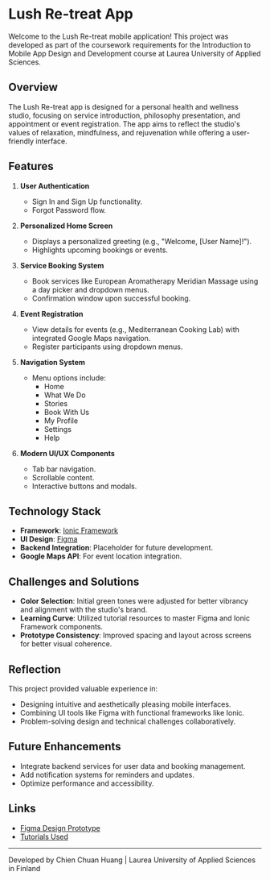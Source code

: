 # Lush Re-treat App

Welcome to the Lush Re-treat mobile application! This project was developed as part of the coursework requirements for the Introduction to Mobile App Design and Development course at Laurea University of Applied Sciences.

## Overview

The Lush Re-treat app is designed for a personal health and wellness studio, focusing on service introduction, philosophy presentation, and appointment or event registration. The app aims to reflect the studio's values of relaxation, mindfulness, and rejuvenation while offering a user-friendly interface.

## Features

1. **User Authentication**
   - Sign In and Sign Up functionality.
   - Forgot Password flow.

2. **Personalized Home Screen**
   - Displays a personalized greeting (e.g., "Welcome, [User Name]!").
   - Highlights upcoming bookings or events.

3. **Service Booking System**
   - Book services like European Aromatherapy Meridian Massage using a day picker and dropdown menus.
   - Confirmation window upon successful booking.

4. **Event Registration**
   - View details for events (e.g., Mediterranean Cooking Lab) with integrated Google Maps navigation.
   - Register participants using dropdown menus.

5. **Navigation System**
   - Menu options include:
     - Home
     - What We Do
     - Stories
     - Book With Us
     - My Profile
     - Settings
     - Help

6. **Modern UI/UX Components**
   - Tab bar navigation.
   - Scrollable content.
   - Interactive buttons and modals.

## Technology Stack

- **Framework**: [Ionic Framework](https://ionicframework.com/)
- **UI Design**: [Figma](https://www.figma.com/)
- **Backend Integration**: Placeholder for future development.
- **Google Maps API**: For event location integration.

## Challenges and Solutions

- **Color Selection**: Initial green tones were adjusted for better vibrancy and alignment with the studio's brand.
- **Learning Curve**: Utilized tutorial resources to master Figma and Ionic Framework components.
- **Prototype Consistency**: Improved spacing and layout across screens for better visual coherence.

## Reflection

This project provided valuable experience in:

- Designing intuitive and aesthetically pleasing mobile interfaces.
- Combining UI tools like Figma with functional frameworks like Ionic.
- Problem-solving design and technical challenges collaboratively.

## Future Enhancements

- Integrate backend services for user data and booking management.
- Add notification systems for reminders and updates.
- Optimize performance and accessibility.

## Links

- [Figma Design Prototype](https://www.figma.com/design/FaFE4myVd4loawJBZndpVj/Lush-Re-Treat?node-id=12-555&m=dev&t=nBLKheCkehZ4X6Gk-1)
- [Tutorials Used](https://www.youtube.com/watch?v=wWbnwtm_C10)

---

Developed by Chien Chuan Huang | Laurea University of Applied Sciences in Finland
